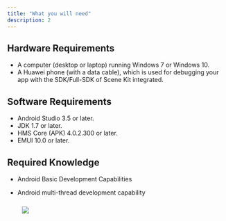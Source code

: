 ```yaml
---
title: "What you will need"
description: 2
---
```

**Hardware Requirements**
-------------------------

-   A computer (desktop or laptop) running Windows 7 or Windows 10.
-   A Huawei phone (with a data cable), which is used for debugging your app with the SDK/Full-SDK of Scene Kit integrated.



**Software Requirements**
-------------------------

-  Android Studio 3.5 or later.
-  JDK 1.7 or later.
- HMS Core (APK) 4.0.2.300 or later.
- EMUI 10.0 or later.

**Required Knowledge**
----------------------

- Android Basic Development Capabilities

- Android multi-thread development capability

  <div style="padding: 5px">
          <img style="padding: 5px" src="https://raw.githubusercontent.com/ZehraYilmaz/gh-pages-scenekitcodelab/assets/scenekit_codelab_doc_ss_1.PNG">
  </div>

